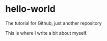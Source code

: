 # hello-world
The tutorial for Github, just another repository

This is where I write a bit about myself.
